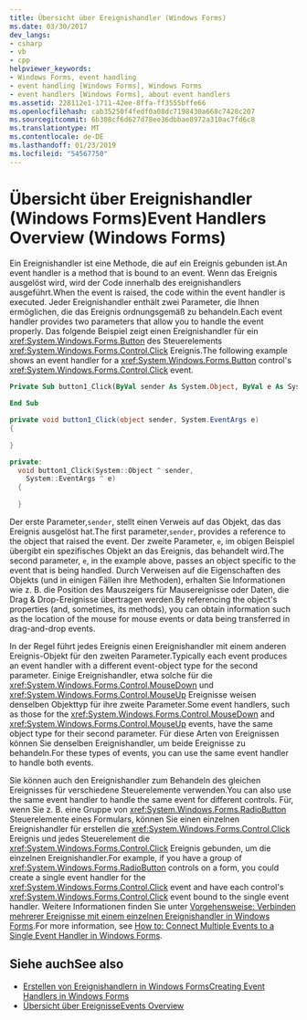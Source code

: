 ```yaml
---
title: Übersicht über Ereignishandler (Windows Forms)
ms.date: 03/30/2017
dev_langs:
- csharp
- vb
- cpp
helpviewer_keywords:
- Windows Forms, event handling
- event handling [Windows Forms], Windows Forms
- event handlers [Windows Forms], about event handlers
ms.assetid: 228112e1-1711-42ee-8ffa-ff3555bffe66
ms.openlocfilehash: cab35250f4fedf0a08dc7198430a668c7428c207
ms.sourcegitcommit: 6b308cf6d627d78ee36dbbae8972a310ac7fd6c8
ms.translationtype: MT
ms.contentlocale: de-DE
ms.lasthandoff: 01/23/2019
ms.locfileid: "54567750"
---
```

# <a name="event-handlers-overview-windows-forms"></a><span data-ttu-id="a494d-102">Übersicht über Ereignishandler (Windows Forms)</span><span class="sxs-lookup"><span data-stu-id="a494d-102">Event Handlers Overview (Windows Forms)</span></span>
<span data-ttu-id="a494d-103">Ein Ereignishandler ist eine Methode, die auf ein Ereignis gebunden ist.</span><span class="sxs-lookup"><span data-stu-id="a494d-103">An event handler is a method that is bound to an event.</span></span> <span data-ttu-id="a494d-104">Wenn das Ereignis ausgelöst wird, wird der Code innerhalb des ereignishandlers ausgeführt.</span><span class="sxs-lookup"><span data-stu-id="a494d-104">When the event is raised, the code within the event handler is executed.</span></span> <span data-ttu-id="a494d-105">Jeder Ereignishandler enthält zwei Parameter, die Ihnen ermöglichen, die das Ereignis ordnungsgemäß zu behandeln.</span><span class="sxs-lookup"><span data-stu-id="a494d-105">Each event handler provides two parameters that allow you to handle the event properly.</span></span> <span data-ttu-id="a494d-106">Das folgende Beispiel zeigt einen Ereignishandler für ein <xref:System.Windows.Forms.Button> des Steuerelements <xref:System.Windows.Forms.Control.Click> Ereignis.</span><span class="sxs-lookup"><span data-stu-id="a494d-106">The following example shows an event handler for a <xref:System.Windows.Forms.Button> control's <xref:System.Windows.Forms.Control.Click> event.</span></span>  
  
```vb  
Private Sub button1_Click(ByVal sender As System.Object, ByVal e As System.EventArgs) Handles button1.Click  
  
End Sub  
```  
  
```csharp  
private void button1_Click(object sender, System.EventArgs e)   
{  
  
}  
```  
  
```cpp  
private:  
  void button1_Click(System::Object ^ sender,  
    System::EventArgs ^ e)  
  {  
  
  }  
```  
  
 <span data-ttu-id="a494d-107">Der erste Parameter,`sender`, stellt einen Verweis auf das Objekt, das das Ereignis ausgelöst hat.</span><span class="sxs-lookup"><span data-stu-id="a494d-107">The first parameter,`sender`, provides a reference to the object that raised the event.</span></span> <span data-ttu-id="a494d-108">Der zweite Parameter, `e`, im obigen Beispiel übergibt ein spezifisches Objekt an das Ereignis, das behandelt wird.</span><span class="sxs-lookup"><span data-stu-id="a494d-108">The second parameter, `e`, in the example above, passes an object specific to the event that is being handled.</span></span> <span data-ttu-id="a494d-109">Durch Verweisen auf die Eigenschaften des Objekts (und in einigen Fällen ihre Methoden), erhalten Sie Informationen wie z. B. die Position des Mauszeigers für Mausereignisse oder Daten, die Drag & Drop-Ereignisse übertragen werden.</span><span class="sxs-lookup"><span data-stu-id="a494d-109">By referencing the object's properties (and, sometimes, its methods), you can obtain information such as the location of the mouse for mouse events or data being transferred in drag-and-drop events.</span></span>  
  
 <span data-ttu-id="a494d-110">In der Regel führt jedes Ereignis einen Ereignishandler mit einem anderen Ereignis-Objekt für den zweiten Parameter.</span><span class="sxs-lookup"><span data-stu-id="a494d-110">Typically each event produces an event handler with a different event-object type for the second parameter.</span></span> <span data-ttu-id="a494d-111">Einige Ereignishandler, etwa solche für die <xref:System.Windows.Forms.Control.MouseDown> und <xref:System.Windows.Forms.Control.MouseUp> Ereignisse weisen denselben Objekttyp für ihre zweite Parameter.</span><span class="sxs-lookup"><span data-stu-id="a494d-111">Some event handlers, such as those for the <xref:System.Windows.Forms.Control.MouseDown> and <xref:System.Windows.Forms.Control.MouseUp> events, have the same object type for their second parameter.</span></span> <span data-ttu-id="a494d-112">Für diese Arten von Ereignissen können Sie denselben Ereignishandler, um beide Ereignisse zu behandeln.</span><span class="sxs-lookup"><span data-stu-id="a494d-112">For these types of events, you can use the same event handler to handle both events.</span></span>  
  
 <span data-ttu-id="a494d-113">Sie können auch den Ereignishandler zum Behandeln des gleichen Ereignisses für verschiedene Steuerelemente verwenden.</span><span class="sxs-lookup"><span data-stu-id="a494d-113">You can also use the same event handler to handle the same event for different controls.</span></span> <span data-ttu-id="a494d-114">Für, wenn Sie z. B. eine Gruppe von <xref:System.Windows.Forms.RadioButton> Steuerelemente eines Formulars, können Sie einen einzelnen Ereignishandler für erstellen die <xref:System.Windows.Forms.Control.Click> Ereignis und jedes Steuerelement die <xref:System.Windows.Forms.Control.Click> Ereignis gebunden, um die einzelnen Ereignishandler.</span><span class="sxs-lookup"><span data-stu-id="a494d-114">For example, if you have a group of <xref:System.Windows.Forms.RadioButton> controls on a form, you could create a single event handler for the <xref:System.Windows.Forms.Control.Click> event and have each control's <xref:System.Windows.Forms.Control.Click> event bound to the single event handler.</span></span> <span data-ttu-id="a494d-115">Weitere Informationen finden Sie unter [Vorgehensweise: Verbinden mehrerer Ereignisse mit einem einzelnen Ereignishandler in Windows Forms](../../../docs/framework/winforms/how-to-connect-multiple-events-to-a-single-event-handler-in-windows-forms.md).</span><span class="sxs-lookup"><span data-stu-id="a494d-115">For more information, see [How to: Connect Multiple Events to a Single Event Handler in Windows Forms](../../../docs/framework/winforms/how-to-connect-multiple-events-to-a-single-event-handler-in-windows-forms.md).</span></span>  
  
## <a name="see-also"></a><span data-ttu-id="a494d-116">Siehe auch</span><span class="sxs-lookup"><span data-stu-id="a494d-116">See also</span></span>
- [<span data-ttu-id="a494d-117">Erstellen von Ereignishandlern in Windows Forms</span><span class="sxs-lookup"><span data-stu-id="a494d-117">Creating Event Handlers in Windows Forms</span></span>](../../../docs/framework/winforms/creating-event-handlers-in-windows-forms.md)
- [<span data-ttu-id="a494d-118">Übersicht über Ereignisse</span><span class="sxs-lookup"><span data-stu-id="a494d-118">Events Overview</span></span>](../../../docs/framework/winforms/events-overview-windows-forms.md)
